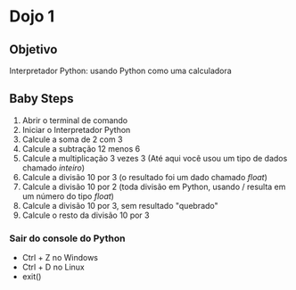 # Dojo 1


## Objetivo
Interpretador Python: usando Python como uma calculadora


## Baby Steps
1. Abrir o terminal de comando
2. Iniciar o Interpretador Python
3. Calcule a soma de 2 com 3
4. Calcule a subtração 12 menos 6
5. Calcule a multiplicação 3 vezes 3 (Até aqui você usou um tipo de dados chamado *inteiro*)
6. Calcule a divisão 10 por 3 (o resultado foi um dado chamado *float*)
7. Calcule a divisão 10 por 2 (toda divisão em Python, usando / resulta em um número do tipo *float*)
8. Calcule a divisão 10 por 3, sem resultado "quebrado" 
9. Calcule o resto da divisão 10 por 3




###  Sair do console do Python 
* Ctrl + Z no Windows
* Ctrl + D no Linux
* exit() 








